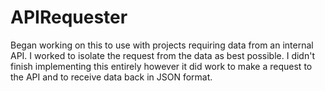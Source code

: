 # APIRequester
Began working on this to use with projects requiring data from an internal API. I worked to isolate the request from the data as best possible. I didn't finish implementing this entirely however it did work to make a request to the API and to receive data back in JSON format. 
